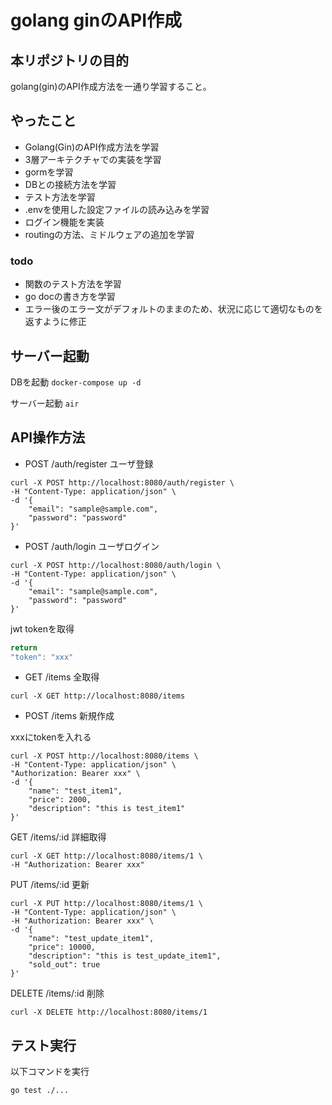 # golang ginのAPI作成

## 本リポジトリの目的

golang(gin)のAPI作成方法を一通り学習すること。

## やったこと

* Golang(Gin)のAPI作成方法を学習
* 3層アーキテクチャでの実装を学習
* gormを学習
* DBとの接続方法を学習
* テスト方法を学習
* .envを使用した設定ファイルの読み込みを学習
* ログイン機能を実装
* routingの方法、ミドルウェアの追加を学習

### todo

* 関数のテスト方法を学習
* go docの書き方を学習
* エラー後のエラー文がデフォルトのままのため、状況に応じて適切なものを返すように修正

## サーバー起動

DBを起動
```docker-compose up -d```

サーバー起動
```air```

## API操作方法

* POST /auth/register ユーザ登録

```curl
curl -X POST http://localhost:8080/auth/register \
-H "Content-Type: application/json" \
-d '{
    "email": "sample@sample.com",
    "password": "password"
}'
```

* POST /auth/login ユーザログイン

```curl
curl -X POST http://localhost:8080/auth/login \
-H "Content-Type: application/json" \
-d '{
    "email": "sample@sample.com",
    "password": "password"
}'
```

jwt tokenを取得

```go
return
"token": "xxx" 
```

* GET /items 全取得

```curl
curl -X GET http://localhost:8080/items
```

* POST /items 新規作成

xxxにtokenを入れる

```curl
curl -X POST http://localhost:8080/items \
-H "Content-Type: application/json" \
"Authorization: Bearer xxx" \
-d '{
    "name": "test_item1",
    "price": 2000,
    "description": "this is test_item1"
}'
```

GET /items/:id 詳細取得

```curl
curl -X GET http://localhost:8080/items/1 \
-H "Authorization: Bearer xxx" 
```

PUT /items/:id 更新

```curl
curl -X PUT http://localhost:8080/items/1 \
-H "Content-Type: application/json" \
-H "Authorization: Bearer xxx" \
-d '{
    "name": "test_update_item1",
    "price": 10000,
    "description": "this is test_update_item1",
    "sold_out": true
}'
```

DELETE /items/:id 削除

```curl
curl -X DELETE http://localhost:8080/items/1
```

## テスト実行

以下コマンドを実行

```go test ./...```
